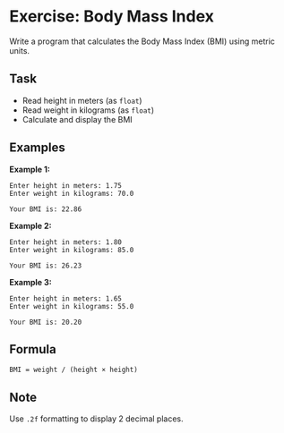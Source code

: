 # Exercise: Body Mass Index

Write a program that calculates the Body Mass Index (BMI) using metric units.

## Task

- Read height in meters (as `float`)
- Read weight in kilograms (as `float`)
- Calculate and display the BMI

## Examples

**Example 1:**

```
Enter height in meters: 1.75
Enter weight in kilograms: 70.0
```

```
Your BMI is: 22.86
```

**Example 2:**

```
Enter height in meters: 1.80
Enter weight in kilograms: 85.0
```

```
Your BMI is: 26.23
```

**Example 3:**

```
Enter height in meters: 1.65
Enter weight in kilograms: 55.0
```

```
Your BMI is: 20.20
```

## Formula

`BMI = weight / (height × height)`

## Note

Use `.2f` formatting to display 2 decimal places.
